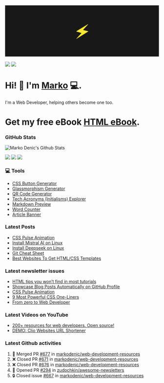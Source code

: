 ![Repository Banner](banner.png)

[![](https://komarev.com/ghpvc/?username=markoDenic&color=blue&label=Profile%20Views)](https://github.com/markoDenic/markoDenic)
[![](https://img.shields.io/github/followers/markoDenic?label=GitHub%20Followers)](https://github.com/markoDenic)

# Hi! 👋 I'm [Marko](https://markodenic.com) 💻.

I'm a Web Developer, helping others become one too.

# Get my free eBook [HTML eBook](https://markodenic.tech/html-ebook).

### GitHub Stats

![Marko Denic's Github Stats](https://github-readme-stats.vercel.app/api?username=markoDenic&theme=dark)

[![](https://img.shields.io/badge/linkedin-%230077B5.svg?&style=for-the-badge&logo=linkedin&logoColor=white0e76a8)](https://www.linkedin.com/in/denicmarko/)
[![](https://img.shields.io/badge/twitter-%230077B5.svg?&style=for-the-badge&logo=twitter&logoColor=white&color=00acee)](https://x.com/denicmarko) 
[![](https://img.shields.io/badge/instagram-%230077B5.svg?&style=for-the-badge&logo=instagram&logoColor=white&color=8a3ab9)](https://www.instagram.com/denicmarko_/)

### 💻 Tools
- [CSS Button Generator](https://markodenic.com/tools/buttons-generator/)
- [Glassmorphism Generator](https://markodenic.com/tools/glassmorphism-css-generator/)
- [QR Code Generator](https://markodenic.com/tools/qr-code-generator/)
- [Tech Acronyms (Initialisms) Explorer](https://markodenic.com/tools/tech-acronyms-explorer/)
- [Markdown Preview](https://freecodetools.org/markdown-preview/)
- [Word Counter](https://freecodetools.org/word-counter/)
- [Article Banner](https://articlebanner.com/)

### Latest Posts
<!-- BLOG-POST-LIST:START -->
- [CSS Pulse Animation](https://markodenic.com/css-pulse-animation/)
- [Install Mistral AI on Linux](https://markodenic.com/install-mistral-ai-on-linux/)
- [Install Deepseek on Linux](https://markodenic.com/install-deepseek-on-linux/)
- [Git Cheat Sheet](https://markodenic.com/git-cheat-sheet/)
- [Best Websites To Get HTML/CSS Templates](https://markodenic.com/best-websites-to-get-html-css-templates/)
<!-- BLOG-POST-LIST:END -->

### Latest newsletter issues
<!-- NEWSLETTER-ISSUES-LIST:START -->
- [HTML tips you won’t find in most tutorials](https://markodenic.tech/html-tips-you-wont-find-in-most-tutorials/)
- [Showcase Blog Posts Automatically on GitHub Profile](https://markodenic.tech/showcase-blog-posts-automatically-on-github-profile/)
- [CSS Pulse Animation](https://markodenic.tech/css-pulse-animation/)
- [9 Most Powerful CSS One-Liners](https://markodenic.tech/9-most-powerful-css-one-liners/)
- [From zero to Web Developer](https://markodenic.tech/from-zero-to-web-developer/)
<!-- NEWSLETTER-ISSUES-LIST:END -->

### Latest Videos on YouTube
<!-- YOUTUBE-VIDEOS-LIST:START -->
- [200+ resources for web developers. Open source!](https://www.youtube.com/watch?v=bDUrWz6ws9U)
- [DEMO: Clio Websites URL Shortener](https://www.youtube.com/watch?v=F_JDmwrbqVY)
<!-- YOUTUBE-VIDEOS-LIST:END --> 

### Latest Github activities
<!--START_SECTION:activity-->
1. 🎉 Merged PR [#677](https://github.com/markodenic/web-development-resources/pull/677) in [markodenic/web-development-resources](https://github.com/markodenic/web-development-resources)
2. ❌ Closed PR [#671](https://github.com/markodenic/web-development-resources/pull/671) in [markodenic/web-development-resources](https://github.com/markodenic/web-development-resources)
3. ❌ Closed PR [#676](https://github.com/markodenic/web-development-resources/pull/676) in [markodenic/web-development-resources](https://github.com/markodenic/web-development-resources)
4. 💪 Opened PR [#294](undefined) in [zudochkin/awesome-newsletters](https://github.com/zudochkin/awesome-newsletters)
5. 🔒 Closed issue [#667](https://github.com/markodenic/web-development-resources/issues/667) in [markodenic/web-development-resources](https://github.com/markodenic/web-development-resources)
<!--END_SECTION:activity-->

